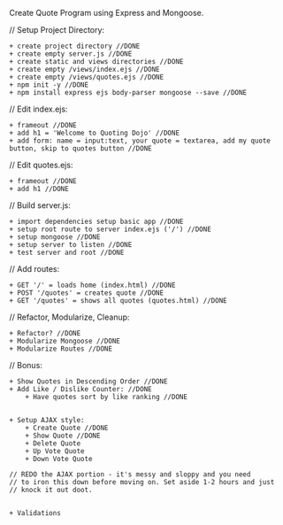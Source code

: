 Create Quote Program using Express and Mongoose.

// Setup Project Directory:

	+ create project directory //DONE
	+ create empty server.js //DONE
	+ create static and views directories //DONE
	+ create empty /views/index.ejs //DONE
	+ create empty /views/quotes.ejs //DONE
	+ npm init -y //DONE
	+ npm install express ejs body-parser mongoose --save //DONE

// Edit index.ejs:

	+ frameout //DONE
	+ add h1 = 'Welcome to Quoting Dojo' //DONE
	+ add form: name = input:text, your quote = textarea, add my quote button, skip to quotes button //DONE

// Edit quotes.ejs:

	+ frameout //DONE
	+ add h1 //DONE

// Build server.js:

	+ import dependencies setup basic app //DONE
	+ setup root route to server index.ejs ('/') //DONE
	+ setup mongoose //DONE
	+ setup server to listen //DONE
	+ test server and root //DONE

// Add routes:

	+ GET '/' = loads home (index.html) //DONE
	+ POST '/quotes' = creates quote //DONE
	+ GET '/quotes' = shows all quotes (quotes.html) //DONE


// Refactor, Modularize, Cleanup:

	+ Refactor? //DONE
	+ Modularize Mongoose //DONE
	+ Modularize Routes //DONE

// Bonus:

	+ Show Quotes in Descending Order //DONE
	+ Add Like / Dislike Counter: //DONE
		+ Have quotes sort by like ranking //DONE


	+ Setup AJAX style:
		+ Create Quote //DONE
		+ Show Quote //DONE
		+ Delete Quote
		+ Up Vote Quote
		+ Down Vote Quote

	// REDO the AJAX portion - it's messy and sloppy and you need
	// to iron this down before moving on. Set aside 1-2 hours and just
	// knock it out doot.


	+ Validations
